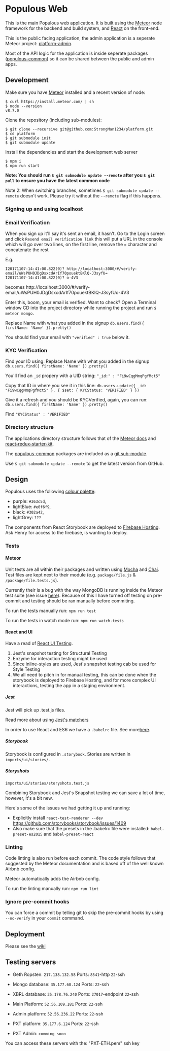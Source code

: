 # Populous Web

This is the main Populous web application. It is built using the [Meteor](http://docs.meteor.com) node framework for the backend and build system, and [React](https://github.com/facebook/react) on the front-end.

This is the public facing application, the admin application is a seperate Meteor project: 
[platform-admin](https://github.com/StrongMan1234/platform-admin).

Most of the API logic for the application is inside seperate packages
([populous-common](https://github.com/StrongMan1234/platform-common)) so it
can be shared between the public and admin apps.

## Development

Make sure you have [Meteor](https://guide.meteor.com/) installed and a recent version of node:

``` shell
$ curl https://install.meteor.com/ | sh
$ node --version
v8.7.0
```

Clone the repository (including sub-modules):

``` shell
$ git clone --recursive git@github.com:StrongMan1234/platform.git
$ cd platform
$ git submodule init
$ git submodule update
```

Install the dependencies and start the development web server

``` shell
$ npm i
$ npm run start
```

**Note: You should run `$ git submodule update --remote` after you `$ git pull` to ensure you have the latest common code**

Note 2: When switching branches, sometimes `$ git submodule update --remote`
doesn't work. Please try it without the `--remote` flag if this happens.

### Signing up and using localhost

### Email Verification
When you sign up it'll say it's sent an email, it hasn't. Go to the Login screen and click 
`Resend email verification link` this will put a URL in the console which will go over two lines,
 on the first line, remove the `=` character and concatenate the rest
 
 E.g.
 
```
I20171107-14:41:00.822(0)? http://localhost:3000/#/verify-email/uWsPUH0JDgDsxcdArIf70pouektBKlQ-J3syfU=
I20171107-14:41:00.822(0)? o-4V3
```

becomes http://localhost:3000/#/verify-email/uWsPUH0JDgDsxcdArIf70pouektBKlQ-J3syfUo-4V3

Enter this, boom, your email is verified. Want to check? Open a Terminal window CD into the 
project directory while running the project and run `$ meteor mongo`.

Replace Name with what you added in the signup
`db.users.find({ firstName: 'Name' }).pretty()`

You should find your email with `"verified" : true` below it.

### KYC Verification

Find your ID using:
Replace Name with what you added in the signup
`db.users.find({ firstName: 'Name' }).pretty()`

You'll find an `_id` propery with a UID string: `"_id:" : "Fi9wCqgMmqPgfMct5"`

Copy that ID in where you see it in this line:
`db.users.update({ _id: "Fi9wCqgMmqPgfMct5" }, { $set: { KYCStatus: 'VERIFIED' } })`

Give it a refresh and you should be KYCVerified, again, you can run:
`db.users.find({ firstName: 'Name' }).pretty()`

Find `"KYCStatus" : "VERIFIED"`

### Directory structure

The applications directory structure follows that of the [Meteor docs](https://guide.meteor.com/structure.html#special-directories) and [react-redux-starter-kit](https://github.com/davezuko/react-redux-starter-kit/wiki/Fractal-Project-Structure).

The [populous-common](https://github.com/StrongMan1234/platform-common) packages
are included as a [git sub-module](https://git-scm.com/book/en/v2/Git-Tools-Submodules).

Use `$ git submodule update --remote` to get the latest version from GitHub.

## Design

Populous uses the following [colour palette](https://coolors.co/363c5d-e0f6f9-302a42-302a42-041f1e):

- purple: `#363c5d`,
- lightBlue: `#e0f6f9`,
- black: `#302a42`,
- lightGrey: `???`

The components from React Storybook are deployed to [Firebase Hosting](https://populous-storybook.firebaseapp.com). Ask Henry for access to the firebase, is wanting to deploy.

### Tests

#### Meteor

Unit tests are all within their packages and written using [Mocha](https://mochajs.org) and [Chai](http://chaijs.com).
Test files are kept next to their module (e.g. `package/file.js` & `/package/file.tests.js`).

Currently their is a bug with the way MongoDB is running inside the Meteor test suite (see issue [here]()).
Because of this I have turned off testing on pre-commit and testing should be ran manually before commiting.

To run the tests manually run: `npm run test`

To run the tests in watch mode run: `npm run watch-tests`

#### React and UI

Have a read of [React UI Testing](https://storybook.js.org/testing/react-ui-testing/).

1. Jest's snapshot testing for Structural Testing
2. Enzyme for interaction testing might be used
3. Since inline-styles  are used, Jest's snapshot testing cab be used for Style Testing
4. We all need to pitch in for manual testing, this can be done when the storybook is deployed to Firebase Hosting, and for more complex UI interactions, testing the app in a staging environment.

##### Jest

Jest will pick up .test.js files.

Read more about using [Jest's matchers](https://facebook.github.io/jest/docs/en/using-matchers.html#content)

In order to use React and ES6 we have a `.babelrc` file. See more[here](https://facebook.github.io/jest/docs/en/getting-started.html#additional-configuration).

##### Storybook

Storybook is configured in `.storybook`. Stories are written in `imports/ui/stories/`.

##### Storyshots

`imports/ui/stories/storyshots.test.js`

Combining Storybook and Jest's Snapshot testing we can save a lot of time, however, it's a bit new.

Here's some of the issues we had getting it up and running:

- Explicitly install `react-test-renderer --dev` https://github.com/storybooks/storybook/issues/1409
- Also make sure that the presets in the .babelrc file were installed: `babel-preset-es2015` and `babel-preset-react`

### Linting

Code linting is also run before each commit. The code style follows that suggested by the Meteor documentation and is based off of the well known Airbnb config.

Meteor automatically adds the Airbnb config.

To run the linting manually run: `npm run lint`

### Ignore pre-commit hooks

You can force a commit by telling git to skip the pre-commit hooks by using `--no-verify` in your `commit` command.

## Deployment

Please see the [wiki](https://github.com/StrongMan1234/platform/wiki/Deployment)

## Testing servers

- Geth Ropsten: `217.138.132.58` Ports: `8541`-http `22`-ssh

- Mongo database: `35.177.68.124` Ports: `22`-ssh
- XBRL database: `35.178.76.240` Ports: `27017`-endpoint `22`-ssh

- Main Platform: `52.56.109.181` Ports: `22`-ssh
- Admin platform: `52.56.236.22` Ports: `22`-ssh

- PXT platform: `35.177.6.124` Ports: `22`-ssh
- PXT Admin: `comming soon`

You can access these servers with the: "PXT-ETH.pem" ssh key
